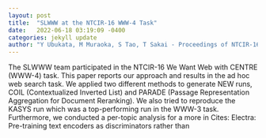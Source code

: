 ```yaml
---
layout: post
title:  "SLWWW at the NTCIR-16 WWW-4 Task"
date:   2022-06-18 03:19:09 -0400
categories: jekyll update
author: "Y Ubukata, M Muraoka, S Tao, T Sakai - Proceedings of NTCIR-16. to appear, 2022"
---
```

The SLWWW team participated in the NTCIR-16 We Want Web with CENTRE (WWW-4) task. This paper reports our approach and results in the ad hoc web search task. We applied two different methods to generate NEW runs, COIL (Contextualized Inverted List) and PARADE (Passage Representation Aggregation for Document Reranking). We also tried to reproduce the KASYS run which was a top-performing run in the WWW-3 task. Furthermore, we conducted a per-topic analysis for a more in  Cites: Electra: Pre-training text encoders as discriminators rather than